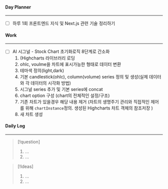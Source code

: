 
#### Day Planner
---
- [ ] 하루 1회 프론트엔드 지식 및 Next.js 관련 기술 정리하기


#### Work
---
- [ ] AI 시그널 - Stock Chart 초기화로직 8단계로 간소화
	1. (Highcharts 라이브러리 로딩
	2. ohlc, voulme을 차트에 표시가능한 형태로 데이터 변환 
	3. 테마색 정의(light,dark)
	4. 기본 candlestick(ohlc), column(volume) series 정의 및 생성(실제 데이터와 각 데이터의 시각화 방법)
	5. 시그널 series 추가 및 기본 series에 concat
	6. chart option 구성 (chart의 전체적인 설정/구조)
	7. 기존 차트가 있을경우 해당 내용 제거 (차트의 생명주기 관리와 직접적인 제어를 위해 `chartInstance`정의. 생성된 Highcharts 차트 객체의 참조저장 )
	8. 새 차트 생성


#### Daily Log
---
> [!question]
> 1. ...
> 2. ...

> [!Ideas]
> 1. ...
> 2. ...




